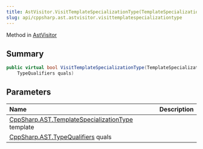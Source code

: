 ```yaml
---
title: AstVisitor.VisitTemplateSpecializationType(TemplateSpecializationType,TypeQualifiers)
slug: api/cppsharp.ast.astvisitor.visittemplatespecializationtype
---
```

Method in [AstVisitor](/api/cppsharp/ast/astvisitor)

## Summary



```csharp
public virtual bool VisitTemplateSpecializationType(TemplateSpecializationType template,
    TypeQualifiers quals)
```

## Parameters

|Name|Description|
|:---|:---|
|[CppSharp.AST.TemplateSpecializationType](/api/cppsharp/ast/templatespecializationtype) template||
|[CppSharp.AST.TypeQualifiers](/api/cppsharp/ast/typequalifiers) quals||

